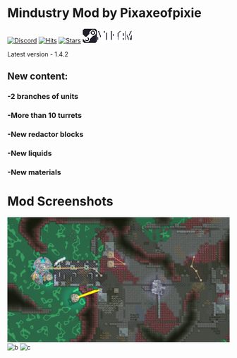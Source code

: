 # Mindustry Mod by Pixaxeofpixie

[![Discord](https://img.shields.io/discord/704355237246402721.svg?color=7289da&label=discord&logo=discord&style=flat-square)](https://discord.gg/F7HA7zMPeD)
[![Hits](https://hits.seeyoufarm.com/api/count/incr/badge.svg?url=https%3A%2F%2Fgithub.com%2Fpixaxeofpixie%2FBraindustry-Mod&count_bg=%23859DFF&title_bg=%23B22AFF&icon=&icon_color=%2396EAFF&title=hits&edge_flat=false)](https://hits.seeyoufarm.com)
[![Stars](https://img.shields.io/github/stars/pixaxeofpixie/Braindustry-Mod?label=Star%20Me%21&style=social)](https://github.com/pixaxeofpixie/Braindustry-Mod/tree/master)
[![Steam](https://github.com/pixaxeofpixie/pictures/blob/main/steam32.png?raw=true)](https://steamcommunity.com/sharedfiles/filedetails/?id=2409840996)



Latest version - 1.4.2

## New content:
### -2 branches of units

### -More than 10 turrets

### -New redactor blocks

### -New liquids

### -New materials

# Mod Screenshots

![a](https://github.com/pixaxeofpixie/pictures/blob/main/screen2.png?raw=true)
![b](https://user-images.githubusercontent.com/63517945/102699428-a69ea400-4255-11eb-8bb0-484f630e79f3.png)
![c](https://user-images.githubusercontent.com/63517945/101539745-0f616300-39b0-11eb-99ec-5c2fc6d75d80.png)
